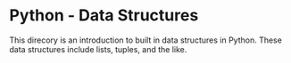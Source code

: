 # Python - Data Structures
This direcory is an introduction to built in data structures in Python.  These data structures include lists, tuples, and the like.